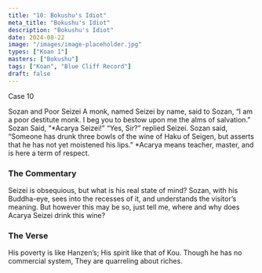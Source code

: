 ```yaml
---
title: "10: Bokushu's Idiot"
meta_title: "Bokushu's Idiot"
description: "Bokushu's Idiot"
date: 2024-08-22
image: "/images/image-placeholder.jpg"
types: ["Koan 1"]
masters: ["Bokushu"]
tags: ["Koan", "Blue Cliff Record"]
draft: false
---
```


Case 10

Sozan and Poor Seizei
A monk, named Seizei by name, said to Sozan, “I am a poor destitute monk. I beg you to bestow upon me the alms of salvation.” Sozan Said, “*Acarya Seizei!” “Yes, Sir?” replied Seizei. Sozan said, “Someone has drunk three bowls of the wine of Haku of Seigen, but asserts that he has not yet moistened his lips.”
*Acarya means teacher, master, and is here a term of respect.

### The Commentary
Seizei is obsequious, but what is his real state of mind? Sozan, with his Buddha-eye, sees into the recesses of it, and understands the visitor’s meaning. But however this may be so, just tell me, where and why does Acarya Seizei drink this wine?

### The Verse
His poverty is like Hanzen’s; His spirit like that of Kou.
Though he has no commercial system, They are quarreling about riches.
